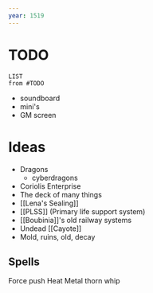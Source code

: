 ```yaml
---
year: 1519
---
```


# TODO
```dataview
LIST
from #TODO
```
- soundboard
- mini's
- GM screen

# Ideas
- Dragons
	- cyberdragons
- Coriolis Enterprise
- The deck of many things
- [[Lena's Sealing]]
- [[PLSS]] (Primary life support system)
- [[Boubinia]]'s old railway systems
- Undead [[Cayote]]
- Mold, ruins, old, decay

## Spells
Force push
Heat Metal
thorn whip
